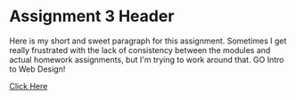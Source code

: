# Assignment 3 Header

Here is my short and sweet paragraph for this assignment. Sometimes I get really frustrated with the lack of consistency between the modules and actual homework assignments, but I'm trying to work around that. GO Intro to Web Design!

[Click Here](https://www.nationalgeographic.com/animals/mammals/facts/cabybara-facts)

